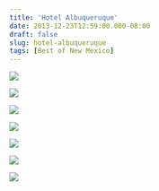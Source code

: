 ```yaml
---
title: 'Hotel Albuqueruque'
date: 2013-12-23T12:59:00.000-08:00
draft: false
slug: hotel-albuqueruque
tags: [Best of New Mexico]
---
```


![](/images/blog/legacy/DSC03693+(Medium).JPG)

  

![](/images/blog/legacy/DSC03694+(Medium).JPG)

  

![](/images/blog/legacy/DSC03714+(Medium).JPG)

  

![](/images/blog/legacy/DSC03715+(Medium).JPG)

  

![](/images/blog/legacy/DSC03716+(Medium).JPG)

  

![](/images/blog/legacy/DSC03718+(Medium).JPG)

  

![](/images/blog/legacy/DSC03720+(Medium).JPG)